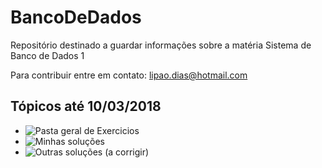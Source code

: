 # BancoDeDados

Repositório destinado a guardar informações sobre a matéria Sistema de Banco de Dados 1

Para contribuir entre em contato: lipao.dias@hotmail.com

## Tópicos até 10/03/2018
* ![Pasta geral de Exercicios](https://github.com/filypsdias/BancoDeDados/tree/master/Exercicios)
* ![Minhas soluções](https://github.com/filypsdias/BancoDeDados/tree/master/Exercicios/Minhas%20Solu%C3%A7%C3%B5es)
* ![Outras soluções (a corrigir)](https://github.com/filypsdias/BancoDeDados/tree/master/Exercicios/Solu%C3%A7%C3%B5es)

